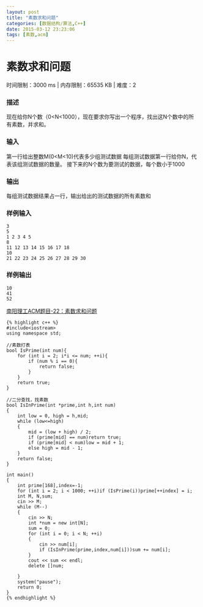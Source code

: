 ```yaml
---
layout: post
title: "素数求和问题"
categories: [数据结构/算法,C++]
date: 2015-03-12 23:23:06
tags: [素数,acm]
---
```


# 素数求和问题

时间限制：3000 ms  |  内存限制：65535 KB | 难度：2  

### 描述

现在给你N个数（0<N<1000），现在要求你写出一个程序，找出这N个数中的所有素数，并求和。

### 输入

第一行给出整数M(0<M<10)代表多少组测试数据
每组测试数据第一行给你N，代表该组测试数据的数量。
接下来的N个数为要测试的数据，每个数小于1000

### 输出

每组测试数据结果占一行，输出给出的测试数据的所有素数和  

<!-- more -->

### 样例输入

	3
	5
	1 2 3 4 5
	8
	11 12 13 14 15 16 17 18
	10
	21 22 23 24 25 26 27 28 29 30

### 样例输出

	10
	41
	52

[南阳理工ACM题目-22：素数求和问题](http://acm.nyist.net/JudgeOnline/problem.php?pid=22 "http://acm.nyist.net/JudgeOnline/problem.php?pid=22")

	{% highlight c++ %}
	#include<iostream>
	using namespace std;
	
	//素数打表
	bool IsPrime(int num){
		for (int i = 2; i*i <= num; ++i){
			if (num % i == 0){
				return false;
			}
		}
		return true;
	}
	
	//二分查找，找素数
	bool IsInPrime(int *prime,int h,int num)
	{
		int low = 0, high = h,mid;
		while (low<=high)
		{
			mid = (low + high) / 2;
			if (prime[mid] == num)return true;
			if (prime[mid] < num)low = mid + 1;
			else high = mid - 1;
		}
		return false;
	}
	
	int main()
	{
		int prime[168],index=-1;
		for (int i = 2; i < 1000; ++i)if (IsPrime(i))prime[++index] = i;
		int M, N,sum;
		cin >> M;
		while (M--)
		{
			cin >> N;
			int *num = new int[N];
			sum = 0;
			for (int i = 0; i < N; ++i)
			{
				cin >> num[i];
				if (IsInPrime(prime,index,num[i]))sum += num[i];
			}
			cout << sum << endl;
			delete []num;
	
		}
		system("pause");
		return 0;
	}
	{% endhighlight %}

